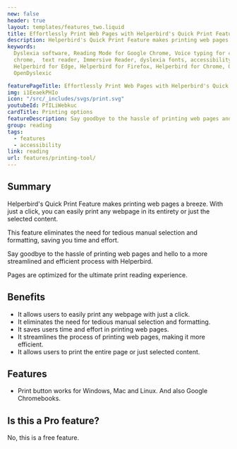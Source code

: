 ```yaml
---
new: false
header: true
layout: templates/features_two.liquid
title: Effortlessly Print Web Pages with Helperbird's Quick Print Feature
description: Helperbird's Quick Print Feature makes printing web pages a breeze. With just a click, you can easily print any webpage in its entirety or just the selected content. This feature eliminates the need for tedious manual selection and formatting, saving you time and effort. Say goodbye to the hassle of printing web pages and hello to a more streamlined and efficient process with Helperbird.
keywords:
  Dyslexia software, Reading Mode for Google Chrome, Voice typing for chrome, Text to speech for
  chrome,  text reader, Immersive Reader, dyslexia fonts, accessibility software, dyslexia software,
  Helperbird for Edge, Helperbird for Firefox, Helperbird for Chrome, Opendyslexic for Chrome,
  OpenDyslexic

featurePageTitle: Effortlessly Print Web Pages with Helperbird's Quick Print Feature
img: i1EeaekPHIo
icon: "/src/_includes/svgs/print.svg"
youtubeId: PfILiWebkuc
cardTitle: Printing options
featureDescription: Say goodbye to the hassle of printing web pages and hello to a more streamlined and efficient process with Helperbird.
group: reading
tags: 
  - features
  - accessibility
link: reading
url: features/printing-tool/
---
```



## Summary
Helperbird's Quick Print Feature makes printing web pages a breeze. With just a click, you can easily print any webpage in its entirety or just the selected content. 

This feature eliminates the need for tedious manual selection and formatting, saving you time and effort. 

Say goodbye to the hassle of printing web pages and hello to a more streamlined and efficient process with Helperbird.

Pages are optimized for the ultimate print reading experience.


## Benefits

- It allows users to easily print any webpage with just a click.
- It eliminates the need for tedious manual selection and formatting.
- It saves users time and effort in printing web pages.
- It streamlines the process of printing web pages, making it more efficient.
- It allows users to print the entire page or just selected content.

## Features

- Print button works for Windows, Mac and Linux. And also Google Chromebooks.

## Is this a Pro feature?
No, this is a free feature.































